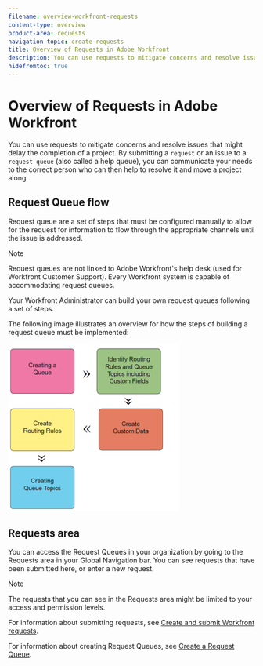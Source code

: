 ```yaml
---
filename: overview-workfront-requests
content-type: overview
product-area: requests
navigation-topic: create-requests
title: Overview of Requests in Adobe Workfront
description: You can use requests to mitigate concerns and resolve issues that might delay the completion of a project. By submitting a request or an issue to a request queue (also called a help queue), you can communicate your needs to the correct person who can then help to resolve it and move a project along.
hidefromtoc: true
---
```


# Overview of Requests in&nbsp;Adobe Workfront

You can use requests to mitigate concerns and resolve issues that might delay the completion of a project. By submitting a ```request``` or an issue to a ```request queue``` (also called a help queue), you can communicate your needs to the correct person who can then help to resolve it and move a project along.

## Request Queue flow

Request queue are a set of steps that must be configured manually to allow for the request for information to flow through the appropriate channels until the issue is addressed.

>[!NOTE]
>
>Request queues are not linked to Adobe Workfront's help desk (used for Workfront Customer Support). Every Workfront system is capable of accommodating request queues.

Your Workfront Administrator can build your own request queues following a set of steps.

The following image illustrates an overview for how the steps of building a request queue must be implemented:

![](assets/screen-shot-2013-08-30-at-1.16.50-pm-350x343.png)

## Requests area

You can access the Request Queues in your organization by going to the Requests area in your Global Navigation bar. You can see requests that have been submitted here, or enter a new request.

>[!NOTE]
>
>The requests that you can see in the Requests area might be limited to your access and permission levels.

For information about submitting requests, see [Create and submit Workfront requests](create-submit-requests.md).

For information about creating Request Queues, see [Create a Request Queue](../../../manage-work/requests/create-and-manage-request-queues/create-request-queue.md). 
